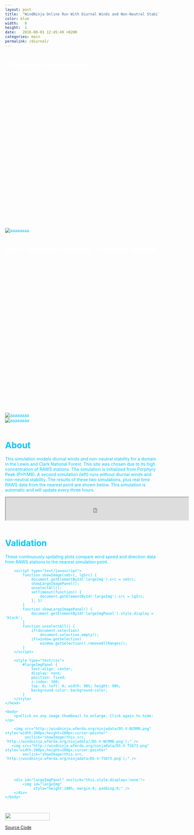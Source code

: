 ```yaml
---
layout: post
title:  "WindNinja Online Run With Diurnal Winds and Non-Neutral Stability"
color: blue
width:   6
height:  1
date:   2016-08-01 12:45:49 +0200
categories: main
permalink: /diurnal/
---
```

<div class="col col-6">
<h1 style="color:white;">Standard Simulation</h1>
<html>
<head>
<style>
body
{
color:#00C6FF
}
</style>
<script
src="http://maps.googleapis.com/maps/api/js?&key=AIzaSyBL2JbHu9cN3mSvKDvi_VPDQJHPwT2_w8M">
</script>
<script>
var myCenter=new google.maps.LatLng(46.9163056,-114.0905556);

function initialize()
{
var mapProp = {
  center:myCenter,
  zoom:11,
  mapTypeId:google.maps.MapTypeId.TERRAIN,
  styles: [{"featureType":"water","elementType":"geometry","stylers":[{"visibility":"on"},{"color":"#aee2e0"}]},{"featureType":"landscape","elementType":"geometry.fill","stylers":[{"color":"#abce83"}]},{"featureType":"poi","elementType":"geometry.fill","stylers":[{"color":"#769E72"}]},{"featureType":"poi","elementType":"labels.text.fill","stylers":[{"color":"#7B8758"}]},{"featureType":"poi","elementType":"labels.text.stroke","stylers":[{"color":"#EBF4A4"}]},{"featureType":"poi.park","elementType":"geometry","stylers":[{"visibility":"simplified"},{"color":"#8dab68"}]},{"featureType":"road","elementType":"geometry.fill","stylers":[{"visibility":"simplified"}]},{"featureType":"road","elementType":"labels.text.fill","stylers":[{"color":"#5B5B3F"}]},{"featureType":"road","elementType":"labels.text.stroke","stylers":[{"color":"#ABCE83"}]},{"featureType":"road","elementType":"labels.icon","stylers":[{"visibility":"off"}]},{"featureType":"road.local","elementType":"geometry","stylers":[{"color":"#A4C67D"}]},{"featureType":"road.arterial","elementType":"geometry","stylers":[{"color":"#9BBF72"}]},{"featureType":"road.highway","elementType":"geometry","stylers":[{"color":"#EBF4A4"}]},{"featureType":"transit","stylers":[{"visibility":"off"}]},{"featureType":"administrative","elementType":"geometry.stroke","stylers":[{"visibility":"on"},{"color":"#87ae79"}]},{"featureType":"administrative","elementType":"geometry.fill","stylers":[{"color":"#7f2200"},{"visibility":"off"}]},{"featureType":"administrative","elementType":"labels.text.stroke","stylers":[{"color":"#ffffff"},{"visibility":"on"},{"weight":4.1}]},{"featureType":"administrative","elementType":"labels.text.fill","stylers":[{"color":"#495421"}]},{"featureType":"administrative.neighborhood","elementType":"labels","stylers":[{"visibility":"off"}]}]
  };

var map2=new google.maps.Map(document.getElementById("googleMap1"),mapProp);

  var ctaLayer2 = new google.maps.KmlLayer({
    url: 'http://windninja.wfmrda.org/ninjadata/pRG.kml',
    map: map2
  });
  var ctaLayer2 = new google.maps.KmlLayer({
    url: 'http://windninja.wfmrda.org/ninjadata/clark.kml',
    map: map2
  });

}

google.maps.event.addDomListener(window, 'load', initialize);
</script>
</head>

<body>
<div id="googleMap1" style="width:470px;height:480px;"></div>
</body>
</html>

<br>
<img src="http://windninja.wfmrda.org/ninjadata/pRG.bmp" alt="aaaaaaaa">

</div>

<div class="col col-6">
<h1 style="color:white;">Non-Neutral Stability, Diurnal Winds</h1>
<html>
<head>
<style>
body
{
color:#00C6FF
}
</style>
<script
src="http://maps.googleapis.com/maps/api/js?&key=AIzaSyBL2JbHu9cN3mSvKDvi_VPDQJHPwT2_w8M">
</script>
<script>
var myCenter=new google.maps.LatLng(46.9163056,-114.0905556);

function initialize()
{
var mapProp = {
  center:myCenter,
  zoom:11,
  mapTypeId:google.maps.MapTypeId.TERRAIN,
  styles: [{"featureType":"water","elementType":"geometry","stylers":[{"visibility":"on"},{"color":"#aee2e0"}]},{"featureType":"landscape","elementType":"geometry.fill","stylers":[{"color":"#abce83"}]},{"featureType":"poi","elementType":"geometry.fill","stylers":[{"color":"#769E72"}]},{"featureType":"poi","elementType":"labels.text.fill","stylers":[{"color":"#7B8758"}]},{"featureType":"poi","elementType":"labels.text.stroke","stylers":[{"color":"#EBF4A4"}]},{"featureType":"poi.park","elementType":"geometry","stylers":[{"visibility":"simplified"},{"color":"#8dab68"}]},{"featureType":"road","elementType":"geometry.fill","stylers":[{"visibility":"simplified"}]},{"featureType":"road","elementType":"labels.text.fill","stylers":[{"color":"#5B5B3F"}]},{"featureType":"road","elementType":"labels.text.stroke","stylers":[{"color":"#ABCE83"}]},{"featureType":"road","elementType":"labels.icon","stylers":[{"visibility":"off"}]},{"featureType":"road.local","elementType":"geometry","stylers":[{"color":"#A4C67D"}]},{"featureType":"road.arterial","elementType":"geometry","stylers":[{"color":"#9BBF72"}]},{"featureType":"road.highway","elementType":"geometry","stylers":[{"color":"#EBF4A4"}]},{"featureType":"transit","stylers":[{"visibility":"off"}]},{"featureType":"administrative","elementType":"geometry.stroke","stylers":[{"visibility":"on"},{"color":"#87ae79"}]},{"featureType":"administrative","elementType":"geometry.fill","stylers":[{"color":"#7f2200"},{"visibility":"off"}]},{"featureType":"administrative","elementType":"labels.text.stroke","stylers":[{"color":"#ffffff"},{"visibility":"on"},{"weight":4.1}]},{"featureType":"administrative","elementType":"labels.text.fill","stylers":[{"color":"#495421"}]},{"featureType":"administrative.neighborhood","elementType":"labels","stylers":[{"visibility":"off"}]}]
  };

var map=new google.maps.Map(document.getElementById("googleMap"),mapProp);

  var ctaLayer = new google.maps.KmlLayer({
    url: 'http://windninja.wfmrda.org/ninjadata/PDS.kml',
    map: map
  });
  var ctaLayer = new google.maps.KmlLayer({
    url: 'http://windninja.wfmrda.org/ninjadata/clark.kml',
    map: map
  });

}

google.maps.event.addDomListener(window, 'load', initialize);
</script>
</head>

<body>
<div id="googleMap" style="width:470px;height:480px;"></div>
</body>
</html>
<br>
<div class="col col-5">
<img src="http://windninja.wfmrda.org/ninjadata/PDS.bmp" alt="aaaaaaaa">
</div>
<div class="col col-6">
<img src="http://windninja.wfmrda.org/ninjadata/PDSTime.bmp" alt="aaaaaaaa">
</div>

</div>
<br>

<h1>About</h1>
<p>This simulation models diurnal winds and non-neutral stability for a domain in the Lewis and Clark National Forest. This site was chosen due to its high concentration of RAWS stations. The simulation is initialized from Porphyry Peak (PHYM8). A second simulation (left) runs without diurnal winds and non-neutral stability. The results of these two simulations, plus real time RAWS data from the nearest point are shown below. This simulation is automatic and will update every three hours. </p>


<iframe src="http://windninja.wfmrda.org/ninjadata/DiurnalLog.txt" style="background: #FFFFFF;" height="75"  width="600"></iframe>


<div class="col col-12">
<br>
</div>


# Validation

These continuously updating plots compare wind speed and direction data from RAWS stations to the nearest simulation point.

<html>
    <head>
        <title>Sample</title>

        <script type="text/javascript">
            function showImage(smSrc, lgSrc) {
                document.getElementById('largeImg').src = smSrc;
                showLargeImagePanel();
                unselectAll();
                setTimeout(function() {
                    document.getElementById('largeImg').src = lgSrc;
                }, 1)
            }
            function showLargeImagePanel() {
                document.getElementById('largeImgPanel').style.display = 'block';
            }
            function unselectAll() {
                if(document.selection)
                    document.selection.empty();
                if(window.getSelection)
                    window.getSelection().removeAllRanges();
            }
        </script>

        <style type="text/css">
            #largeImgPanel {
                text-align: center;
                display: none;
                position: fixed;
                z-index: 100;
                top: 0; left: 0; width: 90%; height: 90%;
                background-color: background-color;
            }
        </style>
    </head>

    <body>
        <p>Click on any image thumbnail to enlarge. Click again to hide:</p>

        <img src="http://windninja.wfmrda.org/ninjadata/DS-V-NCRM8.png" style="width:200px;height=200px;cursor:pointer"
             onclick="showImage(this.src, 'http://windninja.wfmrda.org/ninjadata//DS-V-NCRM8.png');" />
       <img src="http://windninja.wfmrda.org/ninjadata/DS-V-TS673.png" style="width:200px;height=200px;cursor:pointer"
            onclick="showImage(this.src, 'http://windninja.wfmrda.org/ninjadata/DS-V-TS673.png');" />




        <div id="largeImgPanel" onclick="this.style.display='none'">
            <img id="largeImg"
                 style="height:100%; margin:0; padding:0;" />
        </div>
    </body>
</html>

<br>



<a href="http://synopticlabs.org/api/mesonet/"> <img src="http://firelab.github.io/windninja/assets/meso-api-logo-light.png" style="width:146px;height:25px;"> </a>



[Source Code](https://github.com/tfinney9/WNkml/)
